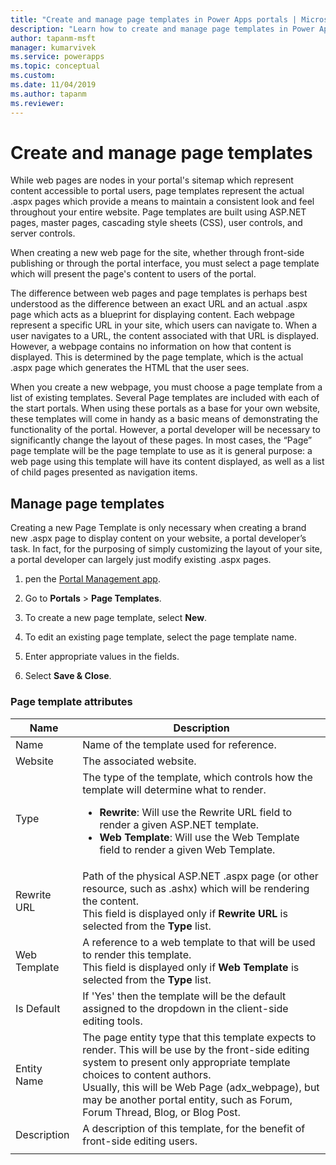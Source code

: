 ```yaml
---
title: "Create and manage page templates in Power Apps portals | MicrosoftDocs"
description: "Learn how to create and manage page templates in Power Apps portals."
author: tapanm-msft
manager: kumarvivek
ms.service: powerapps
ms.topic: conceptual
ms.custom: 
ms.date: 11/04/2019
ms.author: tapanm
ms.reviewer:
---
```


# Create and manage page templates

While web pages are nodes in your portal's sitemap which represent content accessible to portal users, page templates represent the actual .aspx pages which provide a means to maintain a consistent look and feel throughout your entire website. Page templates are built using ASP.NET pages, master pages, cascading style sheets (CSS), user controls, and server controls.

When creating a new web page for the site, whether through front-side publishing or through the portal interface, you must select a page template which will present the page's content to users of the portal.

The difference between web pages and page templates is perhaps best understood as the difference between an exact URL and an actual .aspx page which acts as a blueprint for displaying content. Each webpage represent a specific URL in your site, which users can navigate to. When a user navigates to a URL, the content associated with that URL is displayed. However, a webpage contains no information on how that content is displayed.  This is determined by the page template, which is the actual .aspx page which generates the HTML that the user sees.

When you create a new webpage, you must choose a page template from a list of existing templates. Several Page templates are included with each of the start portals. When using these portals as a base for your own website, these templates will come in handy as a basic means of demonstrating the functionality of the portal. However, a portal developer will be necessary to significantly change the layout of these pages. In most cases, the “Page” page template will be the page template to use as it is general purpose: a web page using this template will have its content displayed, as well as a list of child pages presented as navigation items.

## Manage page templates

Creating a new Page Template is only necessary when creating a brand new .aspx page to display content on your website, a portal developer’s task. In fact, for the purposing of simply customizing the layout of your site, a portal developer can largely just modify existing .aspx pages.

1. pen the [Portal Management app](configure-portal.md).

2. Go to **Portals** > **Page Templates**.

3. To create a new page template, select **New**.

4. To edit an existing page template, select the page template name.

5. Enter appropriate values in the fields.

6. Select **Save & Close**.

### Page template attributes

|Name |Description |
|-----|--------|
|Name    |Name of the template used for reference.   |
|Website   |The associated website.   |
|Type   |The type of the template, which controls how the template will determine what to render.<ul><li>**Rewrite**: Will use the Rewrite URL field to render a given ASP.NET template.</li><li>**Web Template**: Will use the Web Template field to render a given Web Template.</li></ul>   |
|Rewrite URL   |Path of the physical ASP.NET .aspx page (or other resource, such as .ashx) which will be rendering the content.<br> This field is displayed only if **Rewrite URL** is selected from the **Type** list. |
|Web Template   |A reference to a web template to that will be used to render this template.<br>This field is displayed only if **Web Template** is selected from the **Type** list.  |
|Is Default   |If 'Yes' then the template will be the default assigned to the dropdown in the client-side editing tools.   |
|Entity Name   |The page entity type that this template expects to render. This will be use by the front-side editing system to present only appropriate template choices to content authors.<br>Usually, this will be Web Page (adx_webpage), but may be another portal entity, such as Forum, Forum Thread, Blog, or Blog Post.   |
|Description  |A description of this template, for the benefit of front-side editing users. |
|||

